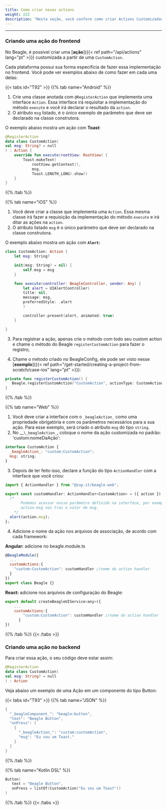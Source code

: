 ```yaml
---
title: Como criar novas actions
weight: 222
description: "Nesta seção, você confere como criar Actions Customizadas para serem usadas em eventos mas sendo tratadas pela aplicação frontend"
---
```


---

### Criando uma ação do frontend

No Beagle, é possível criar uma [**ação**]({{< ref path="/api/actions" lang="pt" >}}) customizada a partir de uma `CustomAction`.

Cada plataforma possui sua forma especificia de fazer essa implementação no frontend. Você pode ver exemplos abaixo de como fazer em cada uma delas:

{{< tabs id="T92" >}}
{{% tab name="Android" %}}

1. Crie uma classe anotada com `@RegisterAction` que implementa uma interface `Action`. Essa interface irá requisitar a implementação do método `execute` e você irá declarar o resultado da `action`.
2. O atributo `msg` listado, é o único exemplo de parâmetro que deve ser declarado na classe construtora.

O exemplo abaixo mostra um ação com **Toast**:

```kotlin
@RegisterAction
data class CustomAction(
val msg: String? = null
) : Action {
    override fun execute(rootView: RootView) {
        Toast.makeText(
            rootView.getContext(),
            msg,
            Toast.LENGTH_LONG).show()
    }
}
```

{{% /tab %}}

{{% tab name="iOS" %}}

1. Você deve criar a classe que implementa uma `Action`. Essa mesma classe irá fazer a requisição da implementação do método `execute` e irá ditar as ações na `action`.
2. O atributo listado `msg` é o único parâmetro que deve ser declarado na classe construtora.

O exemplo abaixo mostra um ação com **`Alert`:**

```swift
class CustomAction: Action {
    let msg: String?

    init(msg: String? = nil) {
        self.msg = msg
    }

    func execute(controller: BeagleController, sender: Any) {
        let alert = UIAlertController(
        title: nil,
        message: msg,
        preferredStyle: .alert
        )

        controller.present(alert, animated: true)
    }

}
```

3. Para registrar a ação, apenas crie o método com todo seu custom action e chame o método do Beagle `registerCustomAction` para fazer o registro;

4. Chame o método criado no BeagleConfig, ele pode ser visto nesse [**exemplo**]({{< ref path="/get-started/creating-a-project-from-scratch/case-ios" lang="pt" >}}):

```swift
private func registerCustomAction() {
   Beagle.registerCustomAction("CustomAction", actionType: CustomAction.self)
}
```

{{% /tab %}}

{{% tab name="Web" %}}

1. Você deve criar a interface com o `_beagleAction_` como uma propriedade obrigatória e com os parâmetros necessários para a sua ação. Para esse exemplo, será criado o atributo `msg` do tipo `string`.
2. No \__`\_beagleAction_`, coloque o nome da ação customizada no padrão: 'custom:nomeDaAção':

```javascript
interface CustomAction {
  _beagleAction_: "custom:CustomAction";
  msg: string;
}
```

3. Depois de ter feito isso, declare a função do tipo `ActionHandler` com a interface que você criou:

```javascript
import { ActionHandler } from "@zup-it/beagle-web";

export const customHandler: ActionHandler<CustomAction> = ({ action }) => {
  /*
       Podemos acessar nosso parâmetro definido na interface, por exemplo 
       action.msg nos traz o valor de msg.
    */
  alert(action.msg);
};
```

4. Adicione o nome da ação nos arquivos de associação, de acordo com cada framework:

**Angular:** adicione no beagle.module.ts

```javascript
@BeagleModule({
  ...
  customActions:{
    "custom:CustomAction": customHandler //nome do action handler
  }
})
export class Beagle {}
```

**React:** adicione nos arquivos de configuração do Beagle:

```javascript
export default createBeagleUIService<any>({
    ...
    customActions:{
        "custom:CustomAction": customHandler //nome do action handler
      }
})

```

{{% /tab %}}
{{< /tabs >}}

### Criando uma ação no backend

Para criar essa ação, o seu código deve estar assim:

```kotlin
@RegisterAction
data class CustomAction(
val msg: String? = null
) : Action
```

Veja abaixo um exemplo de uma Ação em um componente do tipo Button:

{{< tabs id="T93" >}}
{{% tab name="JSON" %}}

```kotlin
{
  "_beagleComponent_": "beagle:button",
  "text": "Beagle Button",
  "onPress": [
    {
      "_beagleAction_": "custom:customAction",
      "msg": "Eu sou um Toast."
    }
  ]
}
```

{{% /tab %}}

{{% tab name="Kotlin DSL" %}}

```kotlin
Button(
   text = "Beagle Button",
   onPress = listOf(CustomAction("Eu sou um Toast"))
)
```

{{% /tab %}}
{{< /tabs >}}
